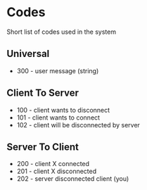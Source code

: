 # Codes

Short list of codes used in the system

## Universal

- 300 - user message (string)

## Client To Server

- 100 - client wants to disconnect
- 101 - client wants to connect
- 102 - client will be disconnected by server

## Server To Client

- 200 - client X connected
- 201 - client X disconnected
- 202 - server disconnected client (you)
